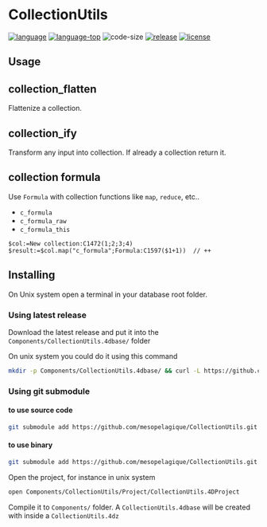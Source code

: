 # CollectionUtils

[![language][code-shield]][code-url]
[![language-top][code-top]][code-url]
![code-size][code-size]
[![release][release-shield]][release-url]
[![license][license-shield]][license-url]

## Usage

## collection_flatten

Flattenize a collection.

## collection_ify

Transform any input into collection. If already a collection return it.

## collection formula

Use `Formula` with collection functions like `map`, `reduce`, etc..

- `c_formula`
- `c_formula_raw`
- `c_formula_this`

```4d
$col:=New collection:C1472(1;2;3;4)
$result:=$col.map("c_formula";Formula:C1597($1+1))  // ++
```

## Installing

On Unix system open a terminal in your database root folder.

### Using latest release

Download the latest release and put  it into the `Components/CollectionUtils.4dbase/` folder

On unix system you could do it using this command

```bash
mkdir -p Components/CollectionUtils.4dbase/ && curl -L https://github.com/mesopelagique/CollectionUtils/releases/latest/download/CollectionUtils.4DZ --output Components/CollectionUtils.4dbase/CollectionUtils.4dz
```

### Using git submodule

#### to use source code

```bash
git submodule add https://github.com/mesopelagique/CollectionUtils.git Components/CollectionUtils.4dbase
```

#### to use binary

```bash
git submodule add https://github.com/mesopelagique/CollectionUtils.git Components/CollectionUtils
```

Open the project, for instance in unix system

```bash
open Components/CollectionUtils/Project/CollectionUtils.4DProject
```

Compile it to `Components/` folder. A `CollectionUtils.4dbase` will be created with inside a `CollectionUtils.4dz`

<!-- MARKDOWN LINKS & IMAGES -->
<!-- https://www.markdownguide.org/basic-syntax/#reference-style-links -->
[code-shield]: https://img.shields.io/static/v1?label=language&message=4d&color=blue
[code-top]: https://img.shields.io/github/languages/top/mesopelagique/CollectionUtils.svg
[code-size]: https://img.shields.io/github/languages/code-size/mesopelagique/CollectionUtils.svg
[code-url]: https://developer.4d.com/
[release-shield]: https://img.shields.io/github/v/release/mesopelagique/CollectionUtils
[release-url]: https://github.com/mesopelagique/CollectionUtils/releases/latest
[license-shield]: https://img.shields.io/github/license/mesopelagique/CollectionUtils
[license-url]: LICENSE.md
